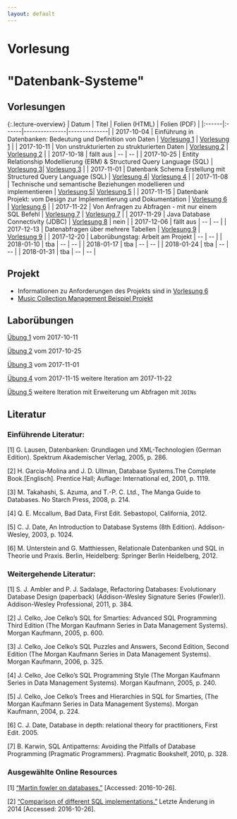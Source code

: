 ```yaml
---
layout: default
---
```


# Vorlesung 

# "Datenbank-Systeme"

## Vorlesungen
 
{:.lecture-overview}
| Datum | Titel | Folien (HTML) | Folien (PDF) |
|:------|:------|---------------|--------------| 
| 2017-10-04 | Einführung in Datenbanken: Bedeutung und Definition von Daten | [Vorlesung 1](vorlesung-1.html) | [Vorlesung 1](vorlesung-1.pdf) |
| 2017-10-11 | Von unstrukturierten zu strukturierten Daten | [Vorlesung 2](vorlesung-2.html) | [Vorlesung 2](vorlesung-2.pdf) |
| 2017-10-18 | fällt aus | -- | -- |
| 2017-10-25 | Entity Relationship Modellierung (ERM) & Structured Query Language (SQL) | [Vorlesung 3](vorlesung-3.html)| [Vorlesung 3](vorlesung-3.pdf) |
| 2017-11-01 | Datenbank Schema Erstellung mit Structured Query Language (SQL) | [Vorlesung 4](vorlesung-4.html)| [Vorlesung 4](vorlesung-4.pdf) |
| 2017-11-08 | Technische und semantische Beziehungen modellieren und implementieren | [Vorlesung 5](vorlesung-5.html)| [Vorlesung 5](vorlesung-5.pdf) |
| 2017-11-15 | Datenbank Projekt: vom Design zur Implementierung und Dokumentation | [Vorlesung 6](vorlesung-6.html) | [Vorlesung 6](vorlesung-6.pdf)  |
| 2017-11-22 | Von Anfragen zu Abfragen - mit nur einem SQL Befehl | [Vorlesung 7](vorlesung-7.html) | [Vorlesung 7](vorlesung-7.pdf) |
| 2017-11-29 | Java Database Connectivity (JDBC) | [Vorlesung 8](https://paper.dropbox.com/doc/Die-Java-Database-Connectivity-JDBC-Programmier-Schnittstelle-3v81ezixQpqcyWnno1sLH?_tk=share_copylink) | nein |
| 2017-12-06 | fällt aus | -- | -- |
| 2017-12-13 | Datenabfragen über mehrere Tabellen | [Vorlesung 9](vorlesung-9.html) | [Vorlesung 9](vorlesung-9.pdf) |
| 2017-12-20 | Laborübungstag: Arbeit am Projekt | -- | -- |
| 2018-01-10 | tba | -- | -- |
| 2018-01-17 | tba | -- | -- |
| 2018-01-24 | tba | -- | -- |
| 2018-01-31 | tba | -- | -- | 

## Projekt

* Informationen zu Anforderungen des Projekts sind in [Vorlesung 6](vorlesung-6.html)
* [Music Collection Management Beispiel Projekt](mcm-db)
 
 
## Laborübungen

[Übung 1](labor-uebung-1) vom 2017-10-11

[Übung 2](labor-uebung-2) vom  2017-10-25

[Übung 3](labor-uebung-3) vom 2017-11-01

[Übung 4](labor-uebung-4) vom 2017-11-15 weitere Iteration am 2017-11-22

[Übung 5](labor-uebung-5) weitere Iteration mit Erweiterung um Abfragen mit `JOINs`



## Literatur
 
### Einführende Literatur:

[1] G. Lausen, Datenbanken: Grundlagen und XML-Technologien (German Edition). Spektrum Akademischer Verlag, 2005, p. 286.

[2] H. Garcia-Molina and J. D. Ullman, Database Systems.The Complete Book.[Englisch]. Prentice Hall; Auflage: International ed, 2001, p. 1119.

[3] M. Takahashi, S. Azuma, and T.-P. C. Ltd., The Manga Guide to Databases. No Starch Press, 2008, p. 214.

[4] Q. E. Mccallum, Bad Data, First Edit. Sebastopol, California, 2012.

[5] C. J. Date, An Introduction to Database Systems (8th Edition). Addison-Wesley, 2003, p. 1024.

<a id="matthiessen" />[6] M. Unterstein and G. Matthiessen, Relationale Datenbanken und SQL in Theorie und Praxis. Berlin, Heidelberg: Springer Berlin Heidelberg, 2012.

### Weitergehende Literatur:

[1] S. J. Ambler and P. J. Sadalage, Refactoring Databases: Evolutionary Database Design (paperback) (Addison-Wesley Signature Series (Fowler)). Addison-Wesley Professional, 2011, p. 384.

[2] J. Celko, Joe Celko’s SQL for Smarties: Advanced SQL Programming Third Edition (The Morgan Kaufmann Series in Data Management Systems). Morgan Kaufmann, 2005, p. 600.

[3] J. Celko, Joe Celko’s SQL Puzzles and Answers, Second Edition, Second Edition (The Morgan Kaufmann Series in Data Management Systems). Morgan Kaufmann, 2006, p. 325.

[4] J. Celko, Joe Celko’s SQL Programming Style (The Morgan Kaufmann Series in Data Management Systems). Morgan Kaufmann, 2005, p. 240.

[5] J. Celko, Joe Celko’s Trees and Hierarchies in SQL for Smarties, (The Morgan Kaufmann Series in Data Management Systems). Morgan Kaufmann, 2004, p. 224.

[6] C. J. Date, Database in depth: relational theory for practitioners, First Edit. 2005.

[7] B. Karwin, SQL Antipatterns: Avoiding the Pitfalls of Database Programming (Pragmatic Programmers). Pragmatic Bookshelf, 2010, p. 328.

### Ausgewählte Online Resources

[1] [“Martin fowler on databases.”](http://martinfowler.com/bliki/DatabaseThaw.html) [Accessed: 2016-10-26].

[2] [“Comparison of different SQL implementations.”](http://troels.arvin.dk/db/rdbms/) Letzte Änderung in 2014 [Accessed: 2016-10-26].
